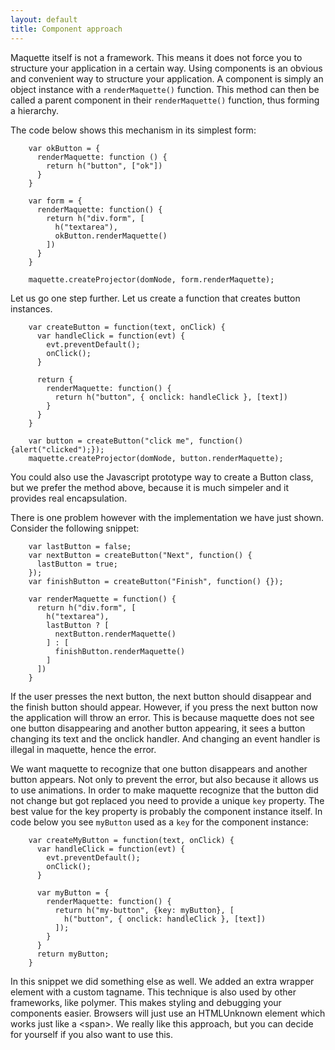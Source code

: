 ```yaml
---
layout: default
title: Component approach
---
```

Maquette itself is not a framework. 
This means it does not force you to structure your application in a certain way.
Using components is an obvious and convenient way to structure your application.
A component is simply an object instance with a `renderMaquette()` function.
This method can then be called a parent component in their `renderMaquette()` function,
thus forming a hierarchy.

The code below shows this mechanism in its simplest form:

        var okButton = {
          renderMaquette: function () {
            return h("button", ["ok"])
          }
        }

        var form = {
          renderMaquette: function() {
            return h("div.form", [
              h("textarea"),
              okButton.renderMaquette()
            ])
          }
        }
        
        maquette.createProjector(domNode, form.renderMaquette);

Let us go one step further. Let us create a function that creates button instances.

        var createButton = function(text, onClick) {
          var handleClick = function(evt) {
            evt.preventDefault();
            onClick();
          }

          return {
            renderMaquette: function() {
              return h("button", { onclick: handleClick }, [text])
            }
          }
        }

        var button = createButton("click me", function(){alert("clicked");});
        maquette.createProjector(domNode, button.renderMaquette);

You could also use the Javascript prototype way to create a Button class, but we prefer the
method above, because it is much simpeler and it provides real encapsulation.

There is one problem however with the implementation we have just shown. Consider the following snippet:

        var lastButton = false;
        var nextButton = createButton("Next", function() {
          lastButton = true;
        });
        var finishButton = createButton("Finish", function() {});
        
        var renderMaquette = function() {
          return h("div.form", [
            h("textarea"),
            lastButton ? [
              nextButton.renderMaquette()
            ] : [
              finishButton.renderMaquette()
            ]
          ])
        }
        
If the user presses the next button, the next button should disappear and the finish button should appear.
However, if you press the next button now the application will throw an error.
This is because maquette does not see one button disappearing and another button appearing, 
it sees a button changing its text and the onclick handler.
And changing an event handler is illegal in maquette, hence the error.

We want maquette to recognize that one button disappears and another button appears.
Not only to prevent the error, but also because it allows us to use animations.
In order to make maquette recognize that the button did not change but got replaced you need to 
provide a unique `key` property. The best value for the key property is probably the component instance itself.
In code below you see `myButton` used as a `key` for the component instance:

        var createMyButton = function(text, onClick) {
          var handleClick = function(evt) {
            evt.preventDefault();
            onClick();
          }

          var myButton = {
            renderMaquette: function() {
              return h("my-button", {key: myButton}, [ 
                h("button", { onclick: handleClick }, [text])
              ]);
            }
          }
          return myButton;
        }

In this snippet we did something else as well. We added an extra wrapper element with a custom tagname.
This technique is also used by other frameworks, like polymer. This makes styling and debugging your components easier.
Browsers will just use an HTMLUnknown element which works just like a &lt;span&gt;. 
We really like this approach, but you can decide for yourself if you also want to use this.
